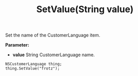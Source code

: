 ﻿---
uid: crmscript_ref_NSCustomerLanguage_SetValue
title: SetValue(String value)
intellisense: NSCustomerLanguage.SetValue
keywords: NSCustomerLanguage, SetValue
so.topic: reference
---

Set the name of the CustomerLanguage item.

**Parameter:** 
 - **value** String CustomerLanguage name.

```crmscript
NSCustomerLanguage thing;
thing.SetValue("frotz");
```

